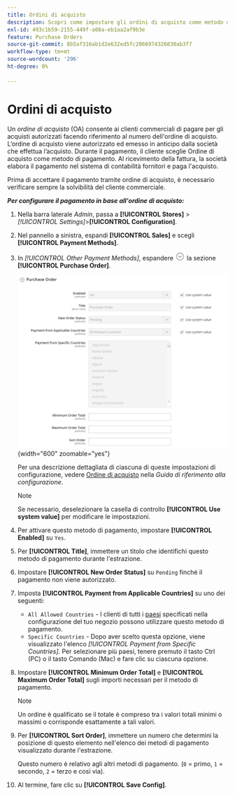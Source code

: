 ```yaml
---
title: Ordini di acquisto
description: Scopri come impostare gli ordini di acquisto come metodo di pagamento offline nel tuo store.
exl-id: 493c1b59-2155-449f-a08a-eb1aa2af9b3e
feature: Purchase Orders
source-git-commit: 8b5af316ab1d2e632ed5fc2066974326830ab3f7
workflow-type: tm+mt
source-wordcount: '296'
ht-degree: 0%

---
```


# Ordini di acquisto

Un _ordine di acquisto_ (OA) consente ai clienti commerciali di pagare per gli acquisti autorizzati facendo riferimento al numero dell&#39;ordine di acquisto. L’ordine di acquisto viene autorizzato ed emesso in anticipo dalla società che effettua l’acquisto. Durante il pagamento, il cliente sceglie Ordine di acquisto come metodo di pagamento. Al ricevimento della fattura, la società elabora il pagamento nel sistema di contabilità fornitori e paga l&#39;acquisto.

Prima di accettare il pagamento tramite ordine di acquisto, è necessario verificare sempre la solvibilità del cliente commerciale.

**_Per configurare il pagamento in base all&#39;ordine di acquisto:_**

1. Nella barra laterale _Admin_, passa a **[!UICONTROL Stores]** > _[!UICONTROL Settings]_>**[!UICONTROL Configuration]**.

1. Nel pannello a sinistra, espandi **[!UICONTROL Sales]** e scegli **[!UICONTROL Payment Methods]**.

1. In _[!UICONTROL Other Payment Methods]_, espandere ![Selettore di espansione](../assets/icon-display-expand.png) la sezione **[!UICONTROL Purchase Order]**.

   ![Ordine di acquisto](../configuration-reference/sales/assets/payment-methods-purchase-order.png){width="600" zoomable="yes"}

   Per una descrizione dettagliata di ciascuna di queste impostazioni di configurazione, vedere [Ordine di acquisto](../configuration-reference/sales/payment-methods.md#purchase-order) nella _Guida di riferimento alla configurazione_.

   >[!NOTE]
   >
   >Se necessario, deselezionare la casella di controllo **[!UICONTROL Use system value]** per modificare le impostazioni.

1. Per attivare questo metodo di pagamento, impostare **[!UICONTROL Enabled]** su `Yes`.

1. Per **[!UICONTROL Title]**, immettere un titolo che identifichi questo metodo di pagamento durante l&#39;estrazione.

1. Impostare **[!UICONTROL New Order Status]** su `Pending` finché il pagamento non viene autorizzato.

1. Imposta **[!UICONTROL Payment from Applicable Countries]** su uno dei seguenti:

   - `All Allowed Countries` - I clienti di tutti i [paesi](../getting-started/store-details.md#country-options) specificati nella configurazione del tuo negozio possono utilizzare questo metodo di pagamento.
   - `Specific Countries` - Dopo aver scelto questa opzione, viene visualizzato l&#39;elenco _[!UICONTROL Payment from Specific Countries]_. Per selezionare più paesi, tenere premuto il tasto Ctrl (PC) o il tasto Comando (Mac) e fare clic su ciascuna opzione.

1. Impostare **[!UICONTROL Minimum Order Total]** e **[!UICONTROL Maximum Order Total]** sugli importi necessari per il metodo di pagamento.

   >[!NOTE]
   >
   >Un ordine è qualificato se il totale è compreso tra i valori totali minimi o massimi o corrisponde esattamente a tali valori.

1. Per **[!UICONTROL Sort Order]**, immettere un numero che determini la posizione di questo elemento nell&#39;elenco dei metodi di pagamento visualizzato durante l&#39;estrazione.

   Questo numero è relativo agli altri metodi di pagamento. (`0` = primo, `1` = secondo, `2` = terzo e così via).

1. Al termine, fare clic su **[!UICONTROL Save Config]**.
